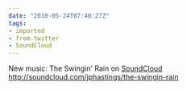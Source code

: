 ```yaml
---
date: "2010-05-24T07:40:27Z"
tags:
- imported
- from-twitter
- SoundCloud
---
```

New music: The Swingin' Rain on [SoundCloud](/tags/SoundCloud) http://soundcloud.com/jphastings/the-swingin-rain
